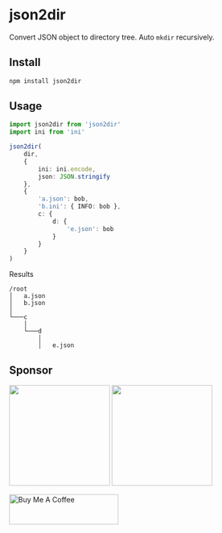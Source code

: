 # json2dir

Convert JSON object to directory tree. Auto `mkdir` recursively.

## Install

```bash
npm install json2dir
```

## Usage

```ts
import json2dir from 'json2dir'
import ini from 'ini'

json2dir(
    dir,
    {
        ini: ini.encode,
        json: JSON.stringify
    },
    {
        'a.json': bob,
        'b.ini': { INFO: bob },
        c: {
            d: {
                'e.json': bob
            }
        }
    }
)
```

Results

```
/root
│   a.json
│   b.json
│
└───c
    │
    └───d
        │
        │   e.json
```

## Sponsor

<img src="https://www.gitpod.io/svg/media-kit/logo-light-theme.svg" width="200">
<img src="https://upload.wikimedia.org/wikipedia/commons/1/1b/Svelte_Logo.svg" height="200">

<a href="https://www.buymeacoffee.com/chientrm" target="_blank"><img src="https://cdn.buymeacoffee.com/buttons/v2/default-yellow.png" alt="Buy Me A Coffee" style="height: 60px !important;width: 217px !important;" ></a>
